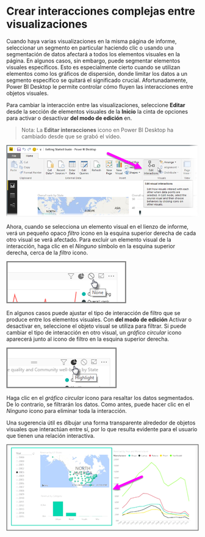 <properties
   pageTitle="Grupo de interacciones entre visualizaciones"
   description="Especificar qué elementos visuales interactúan en un panel y cuáles no"
   services="powerbi"
   documentationCenter=""
   authors="davidiseminger"
   manager="mblythe"
   backup=""
   editor=""
   tags=""
   qualityFocus="no"
   qualityDate=""
   featuredVideoId="N_xYsCbyHPw"
   featuredVideoThumb=""
   courseDuration="9m"/>

<tags
   ms.service="powerbi"
   ms.devlang="NA"
   ms.topic="get-started-article"
   ms.tgt_pltfrm="NA"
   ms.workload="powerbi"
   ms.date="09/29/2016"
   ms.author="davidi"/>

# Crear interacciones complejas entre visualizaciones

Cuando haya varias visualizaciones en la misma página de informe, seleccionar un segmento en particular haciendo clic o usando una segmentación de datos afectará a todos los elementos visuales en la página. En algunos casos, sin embargo, puede segmentar elementos visuales específicos. Esto es especialmente cierto cuando se utilizan elementos como los gráficos de dispersión, donde limitar los datos a un segmento específico se quitará el significado crucial. Afortunadamente, Power BI Desktop le permite controlar cómo fluyen las interacciones entre objetos visuales.

Para cambiar la interacción entre las visualizaciones, seleccione **Editar** desde la sección de elementos visuales de la **Inicio** la cinta de opciones para activar o desactivar **del modo de edición** en.

> Nota: La **Editar interacciones** icono en Power BI Desktop ha cambiado desde que se grabó el vídeo.

![](media/powerbi-learning-3-11a-create-interaction-between-visualizations/3-11a_1.png)

Ahora, cuando se selecciona un elemento visual en el lienzo de informe, verá un pequeño opaco *filtro* icono en la esquina superior derecha de cada otro visual se verá afectado. Para excluir un elemento visual de la interacción, haga clic en el *Ninguno* símbolo en la esquina superior derecha, cerca de la *filtro* icono.

![](media/powerbi-learning-3-11a-create-interaction-between-visualizations/3-11a_2.png)

En algunos casos puede ajustar el tipo de interacción de filtro que se produce entre los elementos visuales. Con **del modo de edición** Activar o desactivar en, seleccione el objeto visual se utiliza para filtrar. Si puede cambiar el tipo de interacción en otro visual, un *gráfico circular* icono aparecerá junto al icono de filtro en la esquina superior derecha.

![](media/powerbi-learning-3-11a-create-interaction-between-visualizations/3-11a_3.png)

Haga clic en el *gráfico circular* icono para resaltar los datos segmentados. De lo contrario, se filtrarán los datos. Como antes, puede hacer clic en el *Ninguno* icono para eliminar toda la interacción.

Una sugerencia útil es dibujar una forma transparente alrededor de objetos visuales que interactúan entre sí, por lo que resulta evidente para el usuario que tienen una relación interactiva.

![](media/powerbi-learning-3-11a-create-interaction-between-visualizations/3-11a_4.png)
